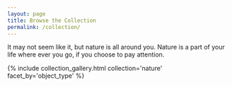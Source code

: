 ```yaml
---
layout: page
title: Browse the Collection
permalink: /collection/
---
```


It may not seem like it, but nature is all around you. 
Nature is a part of your life where ever you go, if you choose to pay attention. 

{% include collection_gallery.html collection='nature' facet_by='object_type' %}
